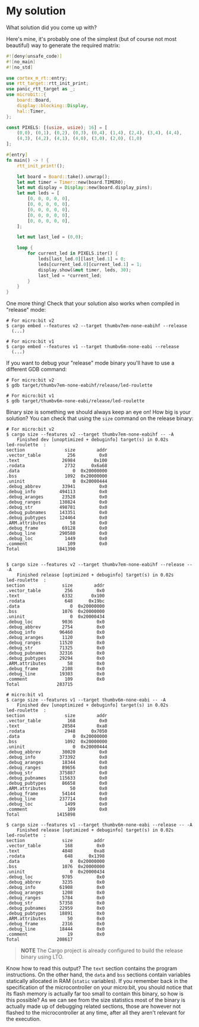 # My solution

What solution did you come up with?

Here's mine, it's probably one of the simplest (but of course not most
beautiful) way to generate the required matrix:

``` rust
#![deny(unsafe_code)]
#![no_main]
#![no_std]

use cortex_m_rt::entry;
use rtt_target::rtt_init_print;
use panic_rtt_target as _;
use microbit::{
    board::Board,
    display::blocking::Display,
    hal::Timer,
};

const PIXELS: [(usize, usize); 16] = [
    (0,0), (0,1), (0,2), (0,3), (0,4), (1,4), (2,4), (3,4), (4,4),
    (4,3), (4,2), (4,1), (4,0), (3,0), (2,0), (1,0)
];

#[entry]
fn main() -> ! {
    rtt_init_print!();

    let board = Board::take().unwrap();
    let mut timer = Timer::new(board.TIMER0);
    let mut display = Display::new(board.display_pins);
    let mut leds = [
        [0, 0, 0, 0, 0],
        [0, 0, 0, 0, 0],
        [0, 0, 0, 0, 0],
        [0, 0, 0, 0, 0],
        [0, 0, 0, 0, 0],
    ];

    let mut last_led = (0,0);

    loop {
        for current_led in PIXELS.iter() {
            leds[last_led.0][last_led.1] = 0;
            leds[current_led.0][current_led.1] = 1;
            display.show(&mut timer, leds, 30);
            last_led = *current_led;
        }
    }
}
```

One more thing! Check that your solution also works when compiled in "release" mode:

``` console
# For micro:bit v2
$ cargo embed --features v2 --target thumbv7em-none-eabihf --release
  (...)

# For micro:bit v1
$ cargo embed --features v1 --target thumbv6m-none-eabi --release
  (...)
```

If you want to debug your "release" mode binary you'll have to use a different GDB command:

``` console
# For micro:bit v2
$ gdb target/thumbv7em-none-eabihf/release/led-roulette

# For micro:bit v1
$ gdb target/thumbv6m-none-eabi/release/led-roulette
```

Binary size is something we should always keep an eye on! How big is your solution? You can check
that using the `size` command on the release binary:

``` console
# For micro:bit v2
$ cargo size --features v2 --target thumbv7em-none-eabihf -- -A
    Finished dev [unoptimized + debuginfo] target(s) in 0.02s
led-roulette  :
section               size        addr
.vector_table          256         0x0
.text                26984       0x100
.rodata               2732      0x6a68
.data                    0  0x20000000
.bss                  1092  0x20000000
.uninit                  0  0x20000444
.debug_abbrev        33941         0x0
.debug_info         494113         0x0
.debug_aranges       23528         0x0
.debug_ranges       130824         0x0
.debug_str          498781         0x0
.debug_pubnames     143351         0x0
.debug_pubtypes     124464         0x0
.ARM.attributes         58         0x0
.debug_frame         69128         0x0
.debug_line         290580         0x0
.debug_loc            1449         0x0
.comment               109         0x0
Total              1841390


$ cargo size --features v2 --target thumbv7em-none-eabihf --release -- -A
    Finished release [optimized + debuginfo] target(s) in 0.02s
led-roulette  :
section              size        addr
.vector_table         256         0x0
.text                6332       0x100
.rodata               648      0x19bc
.data                   0  0x20000000
.bss                 1076  0x20000000
.uninit                 0  0x20000434
.debug_loc           9036         0x0
.debug_abbrev        2754         0x0
.debug_info         96460         0x0
.debug_aranges       1120         0x0
.debug_ranges       11520         0x0
.debug_str          71325         0x0
.debug_pubnames     32316         0x0
.debug_pubtypes     29294         0x0
.ARM.attributes        58         0x0
.debug_frame         2108         0x0
.debug_line         19303         0x0
.comment              109         0x0
Total              283715

# micro:bit v1
$ cargo size --features v1 --target thumbv6m-none-eabi -- -A
    Finished dev [unoptimized + debuginfo] target(s) in 0.02s
led-roulette  :
section               size        addr
.vector_table          168         0x0
.text                28584        0xa8
.rodata               2948      0x7050
.data                    0  0x20000000
.bss                  1092  0x20000000
.uninit                  0  0x20000444
.debug_abbrev        30020         0x0
.debug_info         373392         0x0
.debug_aranges       18344         0x0
.debug_ranges        89656         0x0
.debug_str          375887         0x0
.debug_pubnames     115633         0x0
.debug_pubtypes      86658         0x0
.ARM.attributes         50         0x0
.debug_frame         54144         0x0
.debug_line         237714         0x0
.debug_loc            1499         0x0
.comment               109         0x0
Total              1415898

$ cargo size --features v1 --target thumbv6m-none-eabi --release -- -A
    Finished release [optimized + debuginfo] target(s) in 0.02s
led-roulette  :
section              size        addr
.vector_table         168         0x0
.text                4848        0xa8
.rodata               648      0x1398
.data                   0  0x20000000
.bss                 1076  0x20000000
.uninit                 0  0x20000434
.debug_loc           9705         0x0
.debug_abbrev        3235         0x0
.debug_info         61908         0x0
.debug_aranges       1208         0x0
.debug_ranges        5784         0x0
.debug_str          57358         0x0
.debug_pubnames     22959         0x0
.debug_pubtypes     18891         0x0
.ARM.attributes        50         0x0
.debug_frame         2316         0x0
.debug_line         18444         0x0
.comment               19         0x0
Total              208617

```

> **NOTE** The Cargo project is already configured to build the release binary using LTO.

Know how to read this output? The `text` section contains the program instructions. On the other hand,
the `data` and `bss` sections contain variables statically allocated in RAM (`static` variables).
If you remember back in the specification of the microcontroller on your micro:bit, you should
notice that its flash memory is actually far too small to contain this binary, so how is this possible?
As we can see from the size statistics most of the binary is actually made up of debugging related
sections, those are however not flashed to the microcontroller at any time, after all they aren't
relevant for the execution.
